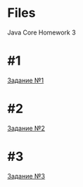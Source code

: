 # Files
Java Core Homework 3

# #1
[Задание №1](./src/com/ask0n/install)

# #2
[Задание №2](./src/com/ask0n/save)

# #3
[Задание №3](./src/com/ask0n/load)
